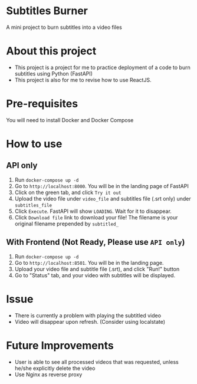 # Subtitles Burner
A mini project to burn subtitles into a video files

# About this project
- This project is a project for me to practice deployment of a code to burn subtitles using Python (FastAPI)
- This project is also for me to revise how to use ReactJS.

# Pre-requisites
You will need to install Docker and Docker Compose

# How to use

## API only
1. Run `docker-compose up -d`
2. Go to `http://localhost:8000`. You will be in the landing page of FastAPI
3. Click on the green tab, and click `Try it out`
4. Upload the video file under `video_file` and subtitles file (.srt only) under `subtitles_file`
5. Click `Execute`. FastAPI will show `LOADING`. Wait for it to disappear.
6. Click `Download file` link to download your file! The filename is your original filename prepended by `subtitled_`

## With Frontend (Not Ready, Please use `API only`)
1. Run `docker-compose up -d`
2. Go to `http://localhost:8501`. You will be in the landing page.
3. Upload your video file and subtitle file (.srt), and click "Run!" button
4. Go to "Status" tab, and your video with subtitles will be displayed.


# Issue
- There is currently a problem with playing the subtitled video
- Video will disappear upon refresh. (Consider using localstate)

# Future Improvements
- User is able to see all processed videos that was requested, unless he/she explicitly delete the video
- Use Nginx as reverse proxy
